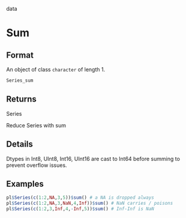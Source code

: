 data

# Sum

## Format

An object of class `character` of length 1.

```r
Series_sum
```

## Returns

Series

Reduce Series with sum

## Details

Dtypes in Int8, UInt8, Int16, UInt16 are cast to Int64 before summing to prevent overflow issues.

## Examples

```r
pl$Series(c(1:2,NA,3,5))$sum() # a NA is dropped always
pl$Series(c(1:2,NA,3,NaN,4,Inf))$sum() # NaN carries / poisons
pl$Series(c(1:2,3,Inf,4,-Inf,5))$sum() # Inf-Inf is NaN
```